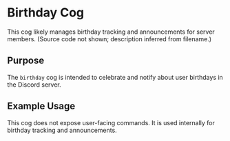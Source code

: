 # Birthday Cog

This cog likely manages birthday tracking and announcements for server members. (Source code not shown; description inferred from filename.)

## Purpose

The `birthday` cog is intended to celebrate and notify about user birthdays in the Discord server.

## Example Usage

This cog does not expose user-facing commands. It is used internally for birthday tracking and announcements.
